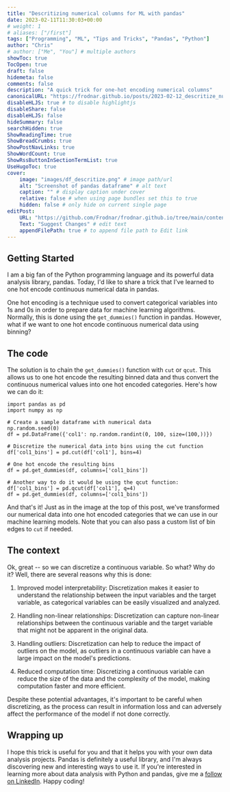 ```yaml
---
title: "Descritizing numerical columns for ML with pandas"
date: 2023-02-11T11:30:03+00:00
# weight: 1
# aliases: ["/first"]
tags: ["Programming", "ML", "Tips and Tricks", "Pandas", "Python"]
author: "Chris"
# author: ["Me", "You"] # multiple authors
showToc: true
TocOpen: true
draft: false 
hidemeta: false
comments: false
description: "A quick trick for one-hot encoding numerical columns"
canonicalURL: "https://frodnar.github.io/posts/2023-02-12_descritize_numerical_columns_pandas"
disableHLJS: true # to disable highlightjs
disableShare: false
disableHLJS: false
hideSummary: false
searchHidden: true
ShowReadingTime: true
ShowBreadCrumbs: true
ShowPostNavLinks: true
ShowWordCount: true
ShowRssButtonInSectionTermList: true
UseHugoToc: true
cover:
    image: "images/df_descritize.png" # image path/url
    alt: "Screenshot of pandas dataframe" # alt text
    caption: "" # display caption under cover
    relative: false # when using page bundles set this to true
    hidden: false # only hide on current single page
editPost:
    URL: "https://github.com/Frodnar/frodnar.github.io/tree/main/content"
    Text: "Suggest Changes" # edit text
    appendFilePath: true # to append file path to Edit link
---
```

## Getting Started

I am a big fan of the Python programming language and its powerful data analysis library, pandas. Today, I'd like to share a trick that I've learned to one hot encode continuous numerical data in pandas.

One hot encoding is a technique used to convert categorical variables into 1s and 0s in order to prepare data for machine learning algorithms. Normally, this is done using the `get_dummies()` function in pandas. However, what if we want to one hot encode continuous numerical data using binning?

## The code

The solution is to chain the `get_dummies()` function with `cut` or `qcut`. This allows us to one hot encode the resulting binned data and thus convert the continuous numerical values into one hot encoded categories. Here's how we can do it:

    import pandas as pd
    import numpy as np

    # Create a sample dataframe with numerical data
    np.random.seed(0)
    df = pd.DataFrame({'col1': np.random.randint(0, 100, size=(100,))})

    # Discretize the numerical data into bins using the cut function
    df['col1_bins'] = pd.cut(df['col1'], bins=4)

    # One hot encode the resulting bins
    df = pd.get_dummies(df, columns=['col1_bins'])

    # Another way to do it would be using the qcut function:
    df['col1_bins'] = pd.qcut(df['col1'], q=4)
    df = pd.get_dummies(df, columns=['col1_bins'])

And that's it! Just as in the image at the top of this post, we've transformed our numerical data into one hot encoded categories that we can use in our machine learning models.  Note that you can also pass a custom list of bin edges to `cut` if needed.

## The context

Ok, great -- so we can discretize a continuous variable.  So what?  Why do it?  Well, there are several reasons why this is done:

1. Improved model interpretability: Discretization makes it easier to understand the relationship between the input variables and the target variable, as categorical variables can be easily visualized and analyzed.

2. Handling non-linear relationships: Discretization can capture non-linear relationships between the continuous variable and the target variable that might not be apparent in the original data.

3. Handling outliers: Discretization can help to reduce the impact of outliers on the model, as outliers in a continuous variable can have a large impact on the model's predictions.

4. Reduced computation time: Discretizing a continuous variable can reduce the size of the data and the complexity of the model, making computation faster and more efficient.

Despite these potential advantages, it's important to be careful when discretizing, as the process can result in information loss and can adversely affect the performance of the model if not done correctly.

## Wrapping up

I hope this trick is useful for you and that it helps you with your own data analysis projects. Pandas is definitely a useful library, and I'm always discovering new and interesting ways to use it. If you're interested in learning more about data analysis with Python and pandas, give me a [follow on LinkedIn](https://www.linkedin.com/in/christopher-j-roberts/). Happy coding!
